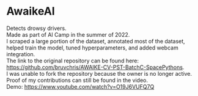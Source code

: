 # AwaikeAI
Detects drowsy drivers.  
Made as part of AI Camp in the summer of 2022.  
I scraped a large portion of the dataset, annotated most of the dataset, helped train the model, tuned hyperparameters, and added webcam integration.  
The link to the original repository can be found here: https://github.com/bruvchris/AWAIKE-CV-PST-BatchC-SpacePythons.  
I was unable to fork the repository because the owner is no longer active. Proof of my contributions can still be found in the video.  
Demo: https://www.youtube.com/watch?v=O19J6VUFQ7Q
